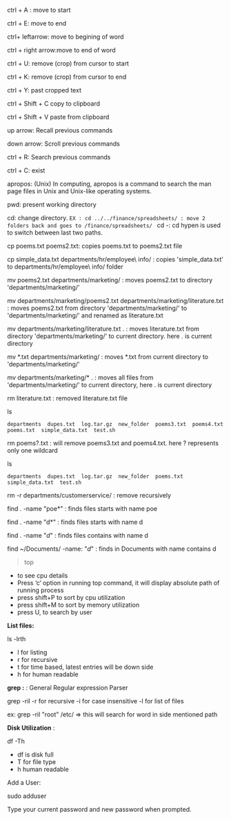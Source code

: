 

ctrl + A :		move to start 

ctrl + E:     move to end

ctrl+ leftarrow:	move to begining of word

ctrl + right arrow:move to end of word


ctrl + U:		remove (crop) from cursor to start

ctrl + K:		remove (crop) from cursor to end

ctrl + Y: 		past cropped text

ctrl + Shift + C    copy to clipboard

ctrl + Shift + V	paste from clipboard

up arrow:		Recall previous commands

down arrow:	Scroll previous commands

ctrl + R:		Search previous commands

ctrl + C:		exist

apropos:  (Unix) In computing, apropos is a command to search the man page files in Unix and Unix-like operating systems. 


pwd: present working directory

cd: change directory. 
	```
	EX : cd ../../finance/spreadsheets/ : move 2 folders back and goes to /finance/spreadsheets/ 
	```
cd -: cd hypen is used to switch between last two paths.

cp poems.txt poems2.txt: copies poems.txt to  poems2.txt file

cp simple_data.txt departments/hr/employee\ info/ : copies 'simple_data.txt' to departments/hr/employee\ info/ folder

mv poems2.txt departments/marketing/ : moves poems2.txt to directory 'departments/marketing/'

mv departments/marketing/poems2.txt departments/marketing/literature.txt : moves poems2.txt from directory 'departments/marketing/' to 'departments/marketing/' and renamed as literature.txt 

mv departments/marketing/literature.txt . : moves literature.txt from directory 'departments/marketing/' to current directory. here . is current directory

mv *.txt departments/marketing/ :  moves *.txt from current directory to  'departments/marketing/' 

mv departments/marketing/* . :  moves all files  from  'departments/marketing/'  to current directory, here . is current directory

rm literature.txt : removed literature.txt  file

ls
```
departments  dupes.txt  log.tar.gz  new_folder  poems3.txt  poems4.txt  poems.txt  simple_data.txt  test.sh
```

rm poems?.txt : will remove poems3.txt and poems4.txt. here ? represents only one wildcard

ls
```
departments  dupes.txt  log.tar.gz  new_folder  poems.txt  simple_data.txt  test.sh
```


rm -r departments/customerservice/ : remove recursively 

find . -name "poe*" : finds files starts with name poe 

find . -name "d*"   : finds files starts with name d 

find . -name "*d*"  : finds files contains with name d

find ~/Documents/ -name: "*d*" : finds in Documents with name contains d



> top   
- to see cpu details
- Press ‘c‘ option in running top command, it will display absolute path of running process
- press shift+P to sort by cpu utilization
- press shift+M to sort by memory utilization
- press U, to search by user


**List files:**

ls -lrth
- l for listing 
- r for recursive
- t for time based, latest entries will be down side
- h for human readable


**grep :** : General Regular expression Parser

grep -ril 
 -r for recursive
 -i for case insensitive
 -l for list of files
 
 ex: grep -ril "root" /etc/   => this will search for word in side mentioned path
 
 
 **Disk Utilization** : 
 
 df -Th
  - df is disk full
  - T for file type 
  - h human readable
  


Add a User:

sudo adduser <username>
	
Type your current password and new password when prompted.
	
